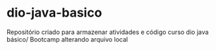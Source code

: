 # dio-java-basico
Repositório criado para armazenar atividades e código curso dio java básico/ Bootcamp 
alterando arquivo local